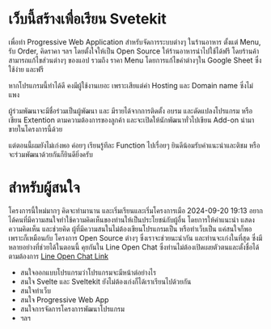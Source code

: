 # เว็บนี้สร้างเพื่อเรียน Svetekit

เพื่อทำ Progressive Web Application สำหรับจัดการระบบต่างๆ ในร้านอาหาร ตั้งแต่ Menu, รับ Order, คิดราคา ฯลฯ โดยตั้งใจให้เป็น Open Source ให้ร้านอาหารนำไปใช้ได้ฟรี โดยร้านค้าสามารถแก้ไขส่วนต่างๆ ของแอป รวมถึง ราคา Menu โดยการแก้ไขค่าต่างๆใน Google Sheet ซึ่งใช้ง่าย และฟรี 

หากโปรแกรมนี้ทำได้ดี คงมีผู้ใช้งานเยอะ เพราะเสียแต่ค่า Hosting และ Domain name ซึ่งไม่แพง 

ผู้ร่วมพัฒนาจะมีชื่อร่วมเป็นผู้พัฒนา และ มีรายได้จากการติดตั้ง อบรม และดัดแปลงโปรแกรม หรือเขียน Extention ตามความต้องการของลูกค้า 
และจะเปิดให้นักพัฒนาทั่วไปเขียน Add-on นำมาขายในโครงการนี้ด้วย 

แต่ตอนนี้ผมยังไม่เก่งพอ ค่อยๆ เรียนรู้ทีละ Function ไปเรื่อยๆ ยินดีน้อมรับคำแนะนำและติชม
หรือจะร่วมพัฒนาด้วยกันก็ยินดียิ่งครับ

# สำหรับผู้สนใจ
โครงการนี้ใหม่มากๆ คิดจะทำมานาน และเริ่มเรียนและเริ่มโครงการเมือ 2024-09-20 19:13 อยากได้คนที่มีความสนใจทำใช้ความคิดเห็นของท่านให้เป็นประโยชน์กับผู้อื่น โดยการให้คำแนะนำ แสดงความคิดเห็น และช่วยคิด ผู้ที่มีความสนในไม่ต้องเขียนโปรแกรมเป็น หรือทำเว็บเป็น แค่สนใจก็พอ เพราะก็เหมือนกับ โครงการ Open Source ต่างๆ ซึ่งเราจะช่วยนะนำกัน และท่านจะเก่งในที่สุด ซึ่งมีหลายอย่างที่ช่วยได้ในตอนนี้
คุยกันใน Line Open Chat ซึ่งท่านไม่ต้องเปิดเผยตัวตนและตั้งชื่อได้ตามต้องการ [Line Open Chat Link ](https://line.me/ti/g2/vnilwl42_Bxrl7h3iks7WrXLBioli8kXfXXOAg?utm_source=invitation&utm_medium=link_copy&utm_campaign=default)
- สนใจออกแบบโปรแกรมว่าโปรแกรมจะมีหน้าต่อย่างไร
- สนใจ Svelte และ Sveltekit ยังไม่ต้องเก่งก็ได้เราเรียนไปด้วยกัน
- สนใจทำเว็บ
- สนใจ Progressive Web App
- สนใจการจัดการโครงการพัฒนาโปรแกรม
- ฯลฯ
